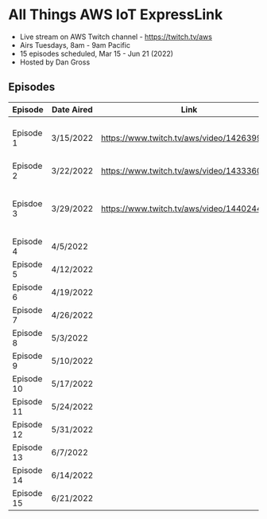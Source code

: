 # All Things AWS IoT ExpressLink

* Live stream on AWS Twitch channel - https://twitch.tv/aws
* Airs Tuesdays, 8am - 9am Pacific
* 15 episodes scheduled, Mar 15 - Jun 21 (2022)
* Hosted by Dan Gross

## Episodes

 Episode    | Date Aired  | Link                                       | Guests
 ---------- | ----------- | ------------------------------------------ | ------ 
 Episode 1  | 3/15/2022   | https://www.twitch.tv/aws/video/1426399874 | Lucio di Jasio, Michael Courage
 Episode 2  | 3/22/2022   | https://www.twitch.tv/aws/video/1433360984 | Lucio di Jasio   
 Episdoe 3  | 3/29/2022   | https://www.twitch.tv/aws/video/1440244385 | Lucio di Jasio, u-blox (Magnus, Harald)
 Episode 4  | 4/5/2022    |
 Episode 5  | 4/12/2022   |
 Episode 6  | 4/19/2022   |
 Episode 7  | 4/26/2022   |
 Episode 8  | 5/3/2022    | 
 Episode 9  | 5/10/2022   |
 Episode 10 | 5/17/2022   |
 Episode 11 | 5/24/2022   |
 Episode 12 | 5/31/2022   |
 Episode 13 | 6/7/2022    |
 Episode 14 | 6/14/2022   |
 Episode 15 | 6/21/2022   |
